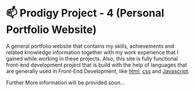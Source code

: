 # 📫 Prodigy Project - 4 (Personal Portfolio Website)

A general portfolio website that contains my skills, achievements and related knowledge information together with my work experience that I gained while working in these projects. Also, this site is fully functional front-end development project that is build with the help of languages that are generally used in Front-End Development, like [html](https://html5.org/), [css](https://www.w3.org/Style/CSS/Overview.en.html) and [Javascript](https://www.javascript.com/).

Further More information will be provided soon...